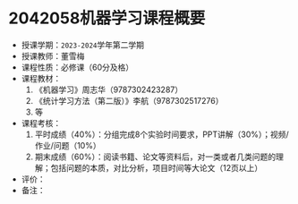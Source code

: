 # 2042058机器学习课程概要

+ 授课学期：`2023-2024`学年第二学期
+ 授课教师：董雪梅
+ 课程性质：必修课（60分及格）
+ 课程教材：
  1. 《机器学习》周志华（9787302423287）
  2. 《统计学习方法（第二版）》李航（9787302517276）
  3. 等
+ 课程考核：
  1. 平时成绩（40%）：分组完成8个实验时间要求，PPT讲解（30%）；视频/作业/问题（10%）
  2. 期末成绩（60%）：阅读书籍、论文等资料后，对一类或者几类问题的理解；包括问题的本质，对比分析，项目时间等大论文（12页以上）
+ 评价：
+ 备注：
